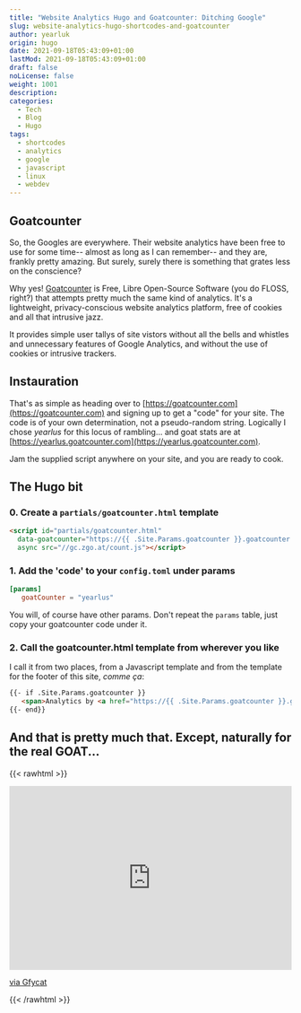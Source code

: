 ```yaml
---
title: "Website Analytics Hugo and Goatcounter: Ditching Google"
slug: website-analytics-hugo-shortcodes-and-goatcounter
author: yearluk
origin: hugo
date: 2021-09-18T05:43:09+01:00
lastMod: 2021-09-18T05:43:09+01:00
draft: false
noLicense: false
weight: 1001
description: 
categories:
  - Tech
  - Blog
  - Hugo
tags:
  - shortcodes 
  - analytics
  - google
  - javascript
  - linux
  - webdev
---
```

 
 ## Goatcounter

So, the Googles are everywhere. Their website analytics have been free to use for some time-- almost as long as I can remember-- and they are, frankly pretty amazing. But surely, surely there is something that grates less on the conscience?

Why yes! [Goatcounter](https://goatcounter.com) is Free, Libre Open-Source Software (you do FLOSS, right?) that attempts pretty much the same kind of analytics. It's a lightweight, privacy-conscious website analytics platform, free of cookies and all that intrusive jazz.

It provides simple user tallys of site vistors without all the bells and whistles and unnecessary features of Google Analytics, and without the use of cookies or intrusive trackers.

## Instauration 

That's as simple as heading over to [https://goatcounter.com](https://goatcounter.com) and signing up to get a "code" for your site. The code is of your own determination, not a pseudo-random string. Logically I chose *yearlus* for this locus of rambling... and goat stats are at [https://yearlus.goatcounter.com](https://yearlus.goatcounter.com).

Jam the supplied script anywhere on your site, and you are ready to cook.


## The Hugo bit

### 0. Create a `partials/goatcounter.html` template

```html
<script id="partials/goatcounter.html" 
  data-goatcounter="https://{{ .Site.Params.goatcounter }}.goatcounter.com/count"
  async src="//gc.zgo.at/count.js"></script>
```

### 1. Add the 'code' to your `config.toml` under params

```toml
[params]
   goatCounter = "yearlus"
```

You will, of course have other params. Don't repeat the `params` table, just copy your goatcounter code under it.

### 2. Call the goatcounter.html template from wherever you like

I call it from two places, from a Javascript template and from the template for the footer of this site, *comme ça*: 

```html
{{- if .Site.Params.goatcounter }}
   <span>Analytics by <a href="https://{{ .Site.Params.goatcounter }}.goatcounter.com">Goatcounter</a>
{{- end}}
```

## And that is pretty much that. Except, naturally for the real GOAT...

{{< rawhtml >}}
<div style='position:relative; padding-bottom:calc(56.25% + 44px)'><iframe src='https://gfycat.com/ifr/RecklessHideousBaiji' frameborder='0' scrolling='no' width='100%' height='100%' style='position:absolute;top:0;left:0;' allowfullscreen></iframe></div><p> <a href="https://gfycat.com/recklesshideousbaiji">via Gfycat</a></p>
{{< /rawhtml >}}